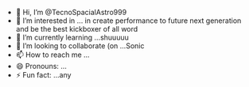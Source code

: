 - 👋 Hi, I’m @TecnoSpacialAstro999
- 👀 I’m interested in ... in  create performance to future next generation and be the best kickboxer of all word
- 🌱 I’m currently learning ...shuuuuu
- 💞️ I’m looking to collaborate (on ...Sonic
- 📫 How to reach me ...
- 😄 Pronouns: ...
- ⚡ Fun fact: ...any

<!---
TecnoSpacialAstro999/TecnoSpacialAstro999 is a ✨ special ✨ repository because its `README.md` (this file) appears on your GitHub profile.
You can click the Preview link to take a look at your changes.
--->
                                                                                                                                                                                                          
